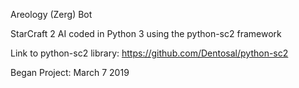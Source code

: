 Areology (Zerg) Bot

StarCraft 2 AI coded in Python 3 using the python-sc2 framework

Link to python-sc2 library: https://github.com/Dentosal/python-sc2

Began Project: March 7 2019
